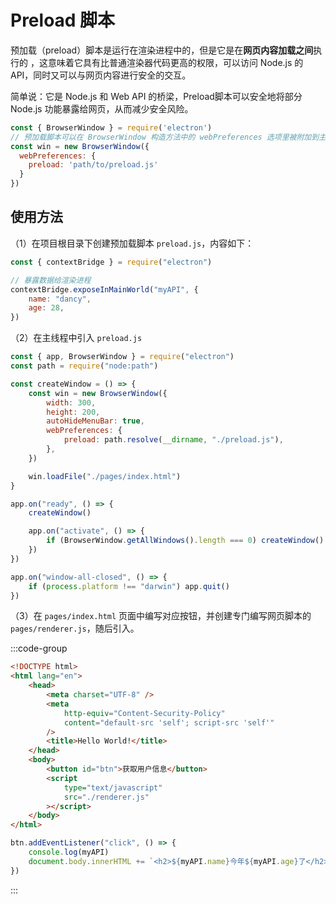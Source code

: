 # Preload 脚本

预加载（preload）脚本是运行在渲染进程中的，但是它是在**网页内容加载之间**执行的 ，这意味着它具有比普通渲染器代码更高的权限，可以访问 Node.js 的API，同时又可以与网页内容进行安全的交互。

简单说：它是 Node.js 和 Web API 的桥梁，Preload脚本可以安全地将部分 Node.js 功能暴露给网页，从而减少安全风险。

```js
const { BrowserWindow } = require('electron')
// 预加载脚本可以在 BrowserWindow 构造方法中的 webPreferences 选项里被附加到主进程。
const win = new BrowserWindow({
  webPreferences: {
    preload: 'path/to/preload.js'
  }
})
```



## 使用方法

（1）在项目根目录下创建预加载脚本 `preload.js`﻿，内容如下：

```js
const { contextBridge } = require("electron")

// 暴露数据给渲染进程
contextBridge.exposeInMainWorld("myAPI", {
	name: "dancy",
	age: 28,
})
```

（2）在主线程中引入 `preload.js﻿`

```js {9-11}
const { app, BrowserWindow } = require("electron")
const path = require("node:path")

const createWindow = () => {
	const win = new BrowserWindow({
		width: 300,
		height: 200,
		autoHideMenuBar: true,
		webPreferences: {
			preload: path.resolve(__dirname, "./preload.js"),
		},
	})

	win.loadFile("./pages/index.html")
}

app.on("ready", () => {
	createWindow()

	app.on("activate", () => {
		if (BrowserWindow.getAllWindows().length === 0) createWindow()
	})
})

app.on("window-all-closed", () => {
	if (process.platform !== "darwin") app.quit()
})
```

（3）在 `pages/index.html` 页面中编写对应按钮，并创建专门编写网页脚本的 `pages/renderer.js﻿`，随后引入。

:::code-group

```html [index.html]
<!DOCTYPE html>
<html lang="en">
	<head>
		<meta charset="UTF-8" />
		<meta
			http-equiv="Content-Security-Policy"
			content="default-src 'self'; script-src 'self'"
		/>
		<title>Hello World!</title>
	</head>
	<body>
		<button id="btn">获取用户信息</button>
		<script
			type="text/javascript"
			src="./renderer.js"
		></script>
	</body>
</html>
```

```js [renderer.js]
btn.addEventListener("click", () => {
	console.log(myAPI)
	document.body.innerHTML += `<h2>${myAPI.name}今年${myAPI.age}了</h2>`
})
```

:::
